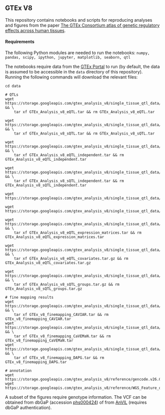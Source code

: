 ## GTEx V8 

This repository contains notebooks and scripts for reproducing analyses and figures from the paper [The GTEx Consortium atlas of genetic regulatory effects across human tissues](https://www.biorxiv.org/content/).


#### Requirements
The following Python modules are needed to run the notebooks:
`numpy, pandas, scipy, ipython, jupyter, matplotlib, seaborn, qtl`

The notebooks require data from the [GTEx Portal](https://gtexportal.org) to run (by default, the data is assumed to be accessible in the `data` directory of this repository). Running the following commands will download the relevant files:
```
cd data

# QTLs
wget https://storage.googleapis.com/gtex_analysis_v8/single_tissue_qtl_data/GTEx_Analysis_v8_eQTL.tar && \
    tar xf GTEx_Analysis_v8_eQTL.tar && rm GTEx_Analysis_v8_eQTL.tar

wget https://storage.googleapis.com/gtex_analysis_v8/single_tissue_qtl_data/GTEx_Analysis_v8_sQTL.tar && \
    tar xf GTEx_Analysis_v8_sQTL.tar && rm GTEx_Analysis_v8_sQTL.tar

wget https://storage.googleapis.com/gtex_analysis_v8/single_tissue_qtl_data/GTEx_Analysis_v8_eQTL_independent.tar && \
    tar xf GTEx_Analysis_v8_eQTL_independent.tar && rm GTEx_Analysis_v8_eQTL_independent.tar

wget https://storage.googleapis.com/gtex_analysis_v8/single_tissue_qtl_data/GTEx_Analysis_v8_sQTL_independent.tar && \
    tar xf GTEx_Analysis_v8_sQTL_independent.tar && rm GTEx_Analysis_v8_sQTL_independent.tar

wget https://storage.googleapis.com/gtex_analysis_v8/single_tissue_qtl_data/GTEx_Analysis_v8_trans_eGenes_fdr05.txt

wget https://storage.googleapis.com/gtex_analysis_v8/single_tissue_qtl_data/GTEx_Analysis_v8_trans_sGenes_fdr05.txt

wget https://storage.googleapis.com/gtex_analysis_v8/single_tissue_qtl_data/GTEx_Analysis_v8_eQTL_expression_matrices.tar && \
    tar xf GTEx_Analysis_v8_eQTL_expression_matrices.tar && rm GTEx_Analysis_v8_eQTL_expression_matrices.tar

wget https://storage.googleapis.com/gtex_analysis_v8/single_tissue_qtl_data/GTEx_Analysis_v8_eQTL_covariates.tar.gz && \
    tar xf GTEx_Analysis_v8_eQTL_covariates.tar.gz && rm GTEx_Analysis_v8_eQTL_covariates.tar.gz

wget https://storage.googleapis.com/gtex_analysis_v8/single_tissue_qtl_data/GTEx_Analysis_v8_sQTL_groups.tar.gz && \
    tar xf GTEx_Analysis_v8_sQTL_groups.tar.gz && rm GTEx_Analysis_v8_sQTL_groups.tar.gz

# fine mapping results
wget https://storage.googleapis.com/gtex_analysis_v8/single_tissue_qtl_data/GTEx_v8_finemapping_CAVIAR.tar && \
    tar xf GTEx_v8_finemapping_CAVIAR.tar && rm GTEx_v8_finemapping_CAVIAR.tar
wget https://storage.googleapis.com/gtex_analysis_v8/single_tissue_qtl_data/GTEx_v8_finemapping_CaVEMaN.tar && \
    tar xf GTEx_v8_finemapping_CaVEMaN.tar && rm GTEx_v8_finemapping_CaVEMaN.tar
wget https://storage.googleapis.com/gtex_analysis_v8/single_tissue_qtl_data/GTEx_v8_finemapping_DAPG.tar && \
    tar xf GTEx_v8_finemapping_DAPG.tar && rm GTEx_v8_finemapping_DAPG.tar

# annotation
wget https://storage.googleapis.com/gtex_analysis_v8/reference/gencode.v26.GRCh38.genes.gtf
wget https://storage.googleapis.com/gtex_analysis_v8/reference/WGS_Feature_overlap_collapsed_VEP_short_4torus.MAF01.txt.gz
```

A subset of the figures require genotype information. The VCF can be obtained from dbGaP (accession [phs000424](https://www.ncbi.nlm.nih.gov/projects/gap/cgi-bin/study.cgi?study_id=phs000424)) of from [AnVIL](https://anvil.terra.bio/#workspaces/anvil-datastorage/AnVIL_GTEx_V8_hg38) (requires dbGaP authentication).
